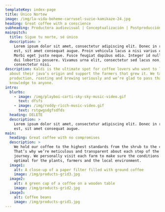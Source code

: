 ```yaml
---
templateKey: index-page
title: Único Nortew
image: /img/la-vida-boheme-carrusel-suzie-kamikaze-24.jpg
heading: Great coffee with a conscience
subheading: Productora audiovisual | Conceptualización | Postproducción
mainpitch:
  title: Sigue tu norte, sé único
  description: >
    Lorem ipsum dolor sit amet, consectetur adipiscing elit. Donec in rhoncus
    est, sit amet consequat augue. Proin vehicula lacus a nisi varius commodo.
    Morbi eget justo neque. Fusce feugiat dapibus odio. Integer id nulla quis
    dui lobortis posuere. Vivamus urna elit, consectetur sed lacus non, dictum
    consectetur nisi.
description: Kaldi is the ultimate spot for coffee lovers who want to learn
  about their java’s origin and support the farmers that grew it. We take coffee
  production, roasting and brewing seriously and we’re glad to pass that
  knowledge to anyone.
intro:
  blurbs:
    - image: /img/playboi-carti-sky-sky-music-video.gif
      text: dfsfs
    - image: /img/roddy-ricch-music-video.gif
      text: rstgwgsdgfsdfds
  heading: DELETE
  description: >
    Lorem ipsum dolor sit amet, consectetur adipiscing elit. Donec in rhoncus
    est, sit amet consequat augue. 
main:
  heading: Great coffee with no compromises
  description: >
    We hold our coffee to the highest standards from the shrub to the cup.
    That’s why we’re meticulous and transparent about each step of the coffee’s
    journey. We personally visit each farm to make sure the conditions are
    optimal for the plants, farmers and the local environment.
  image1:
    alt: A close-up of a paper filter filled with ground coffee
    image: /img/products-grid3.jpg
  image2:
    alt: A green cup of a coffee on a wooden table
    image: /img/products-grid2.jpg
  image3:
    alt: Coffee beans
    image: /img/products-grid1.jpg
---
```

